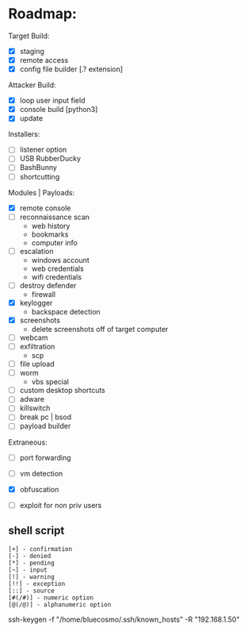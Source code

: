 # Roadmap:
Target Build:
- [x] staging
- [x] remote access
- [x] config file builder [.? extension]

Attacker Build:
- [x] loop user input field
- [x] console build [python3]
- [x] update

Installers:
- [ ] listener option
- [ ] USB RubberDucky
- [ ] BashBunny
- [ ] shortcutting

Modules | Payloads:
- [x] remote console
- [ ] reconnaissance scan
	- web history
	- bookmarks
	- computer info
- [ ] escalation
	- windows account
	- web credentials
	- wifi credentials
- [ ] destroy defender
	- firewall
- [x] keylogger
	- backspace detection
- [x] screenshots
    - delete screenshots off of target computer
- [ ] webcam
- [ ] exfiltration
	- scp
- [ ] file upload
- [ ] worm
	- vbs special 
- [ ] custom desktop shortcuts
- [ ] adware
- [ ] killswitch
- [ ] break pc | bsod
- [ ] payload builder

Extraneous:	
- [ ] port forwarding
- [ ] vm detection
- [x] obfuscation
- [ ] exploit for non priv users


## shell script
```
[+] - confirmation
[-] - denied
[*] - pending
[~] - input
[!] - warning
[!!] - exception
[::] - source
[#(/#)] - numeric option
[@(/@)] - alphanumeric option
```

ssh-keygen -f "/home/bluecosmo/.ssh/known_hosts" -R "192.168.1.50"